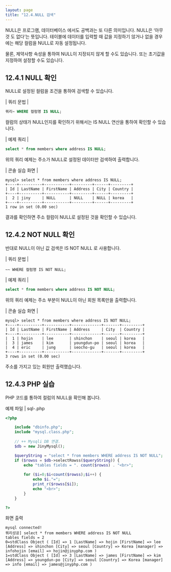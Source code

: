 ```yaml
---
layout: page
title: "12.4.NULL 검색"
--- 
```

NULL은 프로그램, 데이터베이스 에서도 공백과는 또 다른 의미입니다. NULL은 ‘아무것 도 없다’는 뜻입니다. 테이블에 데이터를 입력할 때 값을 지정하기 않거나 없을 경우에는 해당 컬럼을 NULL로 자동 설정됩니다.  

물론, 제약사항 속성을 통하여 NULL이 지정되지 않게 할 수도 있습니다. 또는 초기값을 지정하여 설정할 수도 있습니다. 

## 12.4.1 NULL 확인 
NULL로 설정된 컬럼을 조건을 통하여 검색할 수 있습니다. 

| 쿼리 문법 | 
```sql
쿼리~ WHERE 컬럼명 IS NULL; 
```

컬럼의 상태가 NULL인지를 확인하기 위해서는 IS NULL 연산을 통하여 확인할 수 있습니다.  

| 예제 쿼리 | 
```sql
select * from members where address IS NULL; 
```

위의 쿼리 예제는 주소가 NULL로 설정된 데이터만 검색하여 출력합니다.  

| 콘솔 실습 화면 | 
```
mysql> select * from members where address IS NULL;
+----+----------+-----------+---------+------+---------+
| Id | LastName | FirstName | Address | City | Country |
+----+----------+-----------+---------+------+---------+
|  2 | jiny     | NULL      | NULL    | NULL | korea   |
+----+----------+-----------+---------+------+---------+
1 row in set (0.00 sec)
```

결과를 확인하면 주소 컬럼이 NULL로 설정된 것을 확인할 수 있습니다.  

## 12.4.2 NOT NULL 확인 
반대로 NULL이 아닌 값 검색은 IS NOT NULL 로 사용합니다.  

| 쿼리 문법 | 
```
~~ WHERE 컬럼명 IS NOT NULL; 
```

| 예제 쿼리 | 
```sql
select * from members where address IS NOT NULL; 
```
위의 쿼리 예제는 주소 부분이 NULL이 아닌 회원 목록만을 출력합니다. 

| 콘솔 실습 화면 | 
```
mysql> select * from members where address IS NOT NULL;
+----+----------+-----------+-------------+-------+---------+
| Id | LastName | FirstName | Address     | City  | Country |
+----+----------+-----------+-------------+-------+---------+
|  1 | hojin    | lee       | shinchon    | seoul | korea   |
|  3 | james    | kim       | youngdun-po | seoul | korea   |
|  4 | eric     | jung      | seocho-gu   | seoul | korea   |
+----+----------+-----------+-------------+-------+---------+
3 rows in set (0.00 sec)

```

주소를 가지고 있는 회원만 출력했습니다. 

## 12.4.3 PHP 실습 
PHP 코드를 통하여 컬럼의 NULL을 확인해 봅니다. 

예제 파일 | sql-.php 
```php
<?php

	include "dbinfo.php";
	include "mysql.class.php";
 
	// ++ Mysqli DB 연결.
	$db = new JinyMysql();

	$queryString = "select * from members WHERE address IS NOT NULL";
	if ($rowss = $db->selectRowss($queryString)) {
		echo "tables fields = ". count($rowss) . "<br>";
 
		for ($i=0;$i<count($rowss);$i++) {
			echo $i."=";            
			print_r($rowss[$i]);
			echo "<br>";
		}
	}

?>

```

화면 출력 
```
mysql connected!
쿼리성공] select * from members WHERE address IS NOT NULL
tables fields = 2
0=stdClass Object ( [Id] => 1 [LastName] => hojin [FirstName] => lee [Address] => shinchon [City] => seoul [Country] => Korea [manager] => infohojin [email] => hojin@jinyphp.com )
1=stdClass Object ( [Id] => 3 [LastName] => james [FirstName] => kim [Address] => youngdun-po [City] => seoul [Country] => Korea [manager] => info [email] => james@jinyphp.com ) 

```